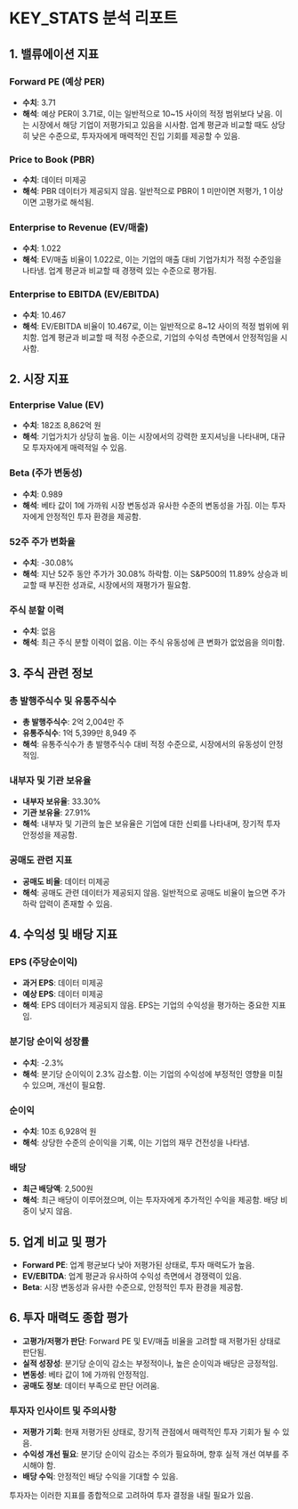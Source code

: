 # KEY_STATS 분석 리포트

## 1. 밸류에이션 지표

### Forward PE (예상 PER)
- **수치**: 3.71
- **해석**: 예상 PER이 3.71로, 이는 일반적으로 10~15 사이의 적정 범위보다 낮음. 이는 시장에서 해당 기업이 저평가되고 있음을 시사함. 업계 평균과 비교할 때도 상당히 낮은 수준으로, 투자자에게 매력적인 진입 기회를 제공할 수 있음.

### Price to Book (PBR)
- **수치**: 데이터 미제공
- **해석**: PBR 데이터가 제공되지 않음. 일반적으로 PBR이 1 미만이면 저평가, 1 이상이면 고평가로 해석됨.

### Enterprise to Revenue (EV/매출)
- **수치**: 1.022
- **해석**: EV/매출 비율이 1.022로, 이는 기업의 매출 대비 기업가치가 적정 수준임을 나타냄. 업계 평균과 비교할 때 경쟁력 있는 수준으로 평가됨.

### Enterprise to EBITDA (EV/EBITDA)
- **수치**: 10.467
- **해석**: EV/EBITDA 비율이 10.467로, 이는 일반적으로 8~12 사이의 적정 범위에 위치함. 업계 평균과 비교할 때 적정 수준으로, 기업의 수익성 측면에서 안정적임을 시사함.

## 2. 시장 지표

### Enterprise Value (EV)
- **수치**: 182조 8,862억 원
- **해석**: 기업가치가 상당히 높음. 이는 시장에서의 강력한 포지셔닝을 나타내며, 대규모 투자자에게 매력적일 수 있음.

### Beta (주가 변동성)
- **수치**: 0.989
- **해석**: 베타 값이 1에 가까워 시장 변동성과 유사한 수준의 변동성을 가짐. 이는 투자자에게 안정적인 투자 환경을 제공함.

### 52주 주가 변화율
- **수치**: -30.08%
- **해석**: 지난 52주 동안 주가가 30.08% 하락함. 이는 S&P500의 11.89% 상승과 비교할 때 부진한 성과로, 시장에서의 재평가가 필요함.

### 주식 분할 이력
- **수치**: 없음
- **해석**: 최근 주식 분할 이력이 없음. 이는 주식 유동성에 큰 변화가 없었음을 의미함.

## 3. 주식 관련 정보

### 총 발행주식수 및 유통주식수
- **총 발행주식수**: 2억 2,004만 주
- **유통주식수**: 1억 5,399만 8,949 주
- **해석**: 유통주식수가 총 발행주식수 대비 적정 수준으로, 시장에서의 유동성이 안정적임.

### 내부자 및 기관 보유율
- **내부자 보유율**: 33.30%
- **기관 보유율**: 27.91%
- **해석**: 내부자 및 기관의 높은 보유율은 기업에 대한 신뢰를 나타내며, 장기적 투자 안정성을 제공함.

### 공매도 관련 지표
- **공매도 비율**: 데이터 미제공
- **해석**: 공매도 관련 데이터가 제공되지 않음. 일반적으로 공매도 비율이 높으면 주가 하락 압력이 존재할 수 있음.

## 4. 수익성 및 배당 지표

### EPS (주당순이익)
- **과거 EPS**: 데이터 미제공
- **예상 EPS**: 데이터 미제공
- **해석**: EPS 데이터가 제공되지 않음. EPS는 기업의 수익성을 평가하는 중요한 지표임.

### 분기당 순이익 성장률
- **수치**: -2.3%
- **해석**: 분기당 순이익이 2.3% 감소함. 이는 기업의 수익성에 부정적인 영향을 미칠 수 있으며, 개선이 필요함.

### 순이익
- **수치**: 10조 6,928억 원
- **해석**: 상당한 수준의 순이익을 기록, 이는 기업의 재무 건전성을 나타냄.

### 배당
- **최근 배당액**: 2,500원
- **해석**: 최근 배당이 이루어졌으며, 이는 투자자에게 추가적인 수익을 제공함. 배당 비중이 낮지 않음.

## 5. 업계 비교 및 평가

- **Forward PE**: 업계 평균보다 낮아 저평가된 상태로, 투자 매력도가 높음.
- **EV/EBITDA**: 업계 평균과 유사하여 수익성 측면에서 경쟁력이 있음.
- **Beta**: 시장 변동성과 유사한 수준으로, 안정적인 투자 환경을 제공함.

## 6. 투자 매력도 종합 평가

- **고평가/저평가 판단**: Forward PE 및 EV/매출 비율을 고려할 때 저평가된 상태로 판단됨.
- **실적 성장성**: 분기당 순이익 감소는 부정적이나, 높은 순이익과 배당은 긍정적임.
- **변동성**: 베타 값이 1에 가까워 안정적임.
- **공매도 정보**: 데이터 부족으로 판단 어려움.

### 투자자 인사이트 및 주의사항
- **저평가 기회**: 현재 저평가된 상태로, 장기적 관점에서 매력적인 투자 기회가 될 수 있음.
- **수익성 개선 필요**: 분기당 순이익 감소는 주의가 필요하며, 향후 실적 개선 여부를 주시해야 함.
- **배당 수익**: 안정적인 배당 수익을 기대할 수 있음.

투자자는 이러한 지표를 종합적으로 고려하여 투자 결정을 내릴 필요가 있음.